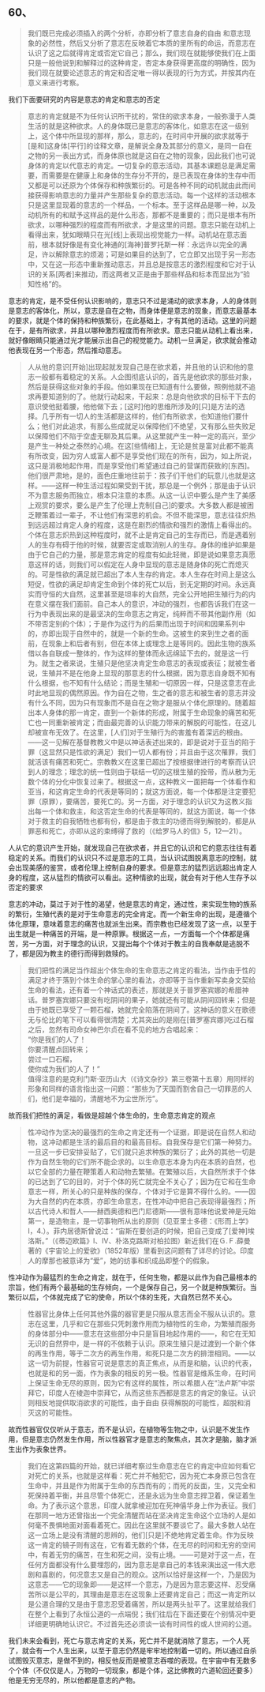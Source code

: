 <h2>60、</h2><blockquote data-pid="C1OuemS1">我们既已完成必须插入的两个分析，亦即分析了意志自身的自由 和意志现象的必然性，然后又分析了意志在反映着它本质的里所有的命运，而意志在认识了这之后就得肯定或否定它自己；那么，我们现在就能够使我们在上面只是一般他说到和解释过的这种肯定，杏定本身获得更高度的明确性，因为我们现在就要论述意志的肯定和否定唯一得以表现的行为方式，并按其内在意义来进行考察。</blockquote><p data-pid="6nMbnFBp">我们下面要研究的内容是意志的肯定和意志的否定</p><blockquote data-pid="QNDum_SL">意志的肯定就是不为任何认识所干扰的，常住的欲求本身，一般弥漫于人类生活的就是这种欲求。人的身体既已是意志的客体化，如意志在这一级别上，这个体中所显现的那样，那么，意志的，在时间中开展的欲求就等于[是和]这身体[平行]的诠释文章，是解说全身及其部分的意义，是同一自在之物的另一表出方式，而身体原也就是这自在之物的现象，因此我们也可说身体的肯定以代意志的肯定。一切复杂的意志活动，其基本课题总是满足需要，而需要是在健康上和身体的生存分不开的，是已表现在身体的生存中而又都是可以还原为个体保存和种族繁衍的。可是各种不同的动机就由此而间接获得影响意志的力量并产生那些复杂的意志活动。每一个这样的活动根本只是这里显现着的意志的一个样品，一个标本。至于这样品是哪一种，以及动机所有的和赋予这样品的是什么形态，那都不是重要的；而只是根本有所欲求，以哪种强烈的程度而有所欲求，才是这里的问题。意志只能在动机上看得出来，犹如眼睛只在光[线]上表现出视觉能力一样。动机站在意志面前，根本就好像是有变化神通的[海神]普罗托斯一样：永远许以完全的满足，许以解除意志的烦渴；可是如果目的达到了，它立即又出现于另一形态中，又在这一形态中重新推动意志，并且总是按意志的激烈程度和它对于认识的关系[两者]来推动，而这两者又正是由于那些样品和标本而显出为“验知性格”的。</blockquote><p data-pid="VTqOEP1p">意志的肯定，是不受任何认识影响的，意志只不过是涌动的欲求本身，人的身体则是意志的客体化，所以，意志是自在之物，而身体便是意志的现象，而意志最基本的要求，就是个体的保持和种族繁衍，在此基础上，才有其他的活动。这里的问题在于，是有所欲求，并且以哪种激烈程度而有所欲求。意志只能从动机上看出来，就好像眼睛只能通过光才能展示出自己的视觉能力。动机一旦满足，欲求就会推动他表现在另一个形态，然后推动意志。</p><blockquote data-pid="5T28x5-X">人从他的意识[开始]出现起就发现自己是在欲求着，并且他的认识和他的意志一般都有着稳定的关系。人企图彻底认识的，首先是他欲求的那些对象，然后是获得这些对象的手段。他如果现在已知道有什么要做，照例他就不追求再要知道别的了。他就行动起来，干起来：总是向他欲求的目标干下去的意识使他挺着腰，他他做下去；[这时]他的思维所涉及的[只]是方法的选择。几乎所有一切人的生活都是这样的，他们有所欲求，也知道他们要什么；他们对此追求，有那么些成就足以保障他们不绝望，又有那么些失败足以保障他们不陷于空虚无聊及其后果。从这里就产生一种一定的高兴，至少是产生一种处之泰然的心境。在这[些情绪]上，无论是贫是富对此都不能真有所改变，因为穷人或富人都不是享受他们现在的所有，因为，如上所说，这只是消极地起作用，而是享受他们希望通过自己的营谋而获致的[东西]。他们很严肃地，是的，面色庄重地往前于：孩子们干他们的玩意儿也就是这样。——这样一种生活过程如果受到干扰，那总是一个例外；那是由于认识不为意志服务而独立，根本只注意的本质。从这一认识中要么是产生了美感上观赏的要求，要么是产生了伦理上克制[自己]的要求。大多数人都是被困乏鞭策着过一辈子，不让他们有深思的机会。不但不能深思，意志往往炽热到远远超过肯定人身的程度，这是在剧烈的情欲和强烈的激情上看得出的。个体在意志炽热到这种程度时，就不止是肯定自己的生存而已，而是遇着别人的生存有碍于他的时候，就要否定或取消别人的生存。身体的维护如果是由于它自己的力量，那是意志肯定的程度有如此轻微，即是说如果意志真愿意这样的话，则我们可以假定在人身中显现的意志是随身体的死亡而熄灭的。可是性欲的满足就已超出了本人生存的肯定。本人生存在时间上是这么短促，性欲的满足却肯定生命到个体的死亡以后，到无定期的时间。永远真实而守恒的大自然，这里甚至是坦率的大自然，完全公开地把生殖行为的内在意义摆在我们面前。自己本人的意识，冲动的强烈，也都告诉我们在这一行为中表现出来的是最坚决的生命意志之肯定，纯粹而不带其他副作用（如不带否定别的个体）；于是作为这行为的后果而出现于时间和因果系列中的，亦即出现于自然中的，就是一个新的生命。这被生的来到生之者的面前，在现象上和后者有别，但在本体上或理念上是等同的。因此生物的族系借以各自联成一整体的，作为这样的整体而永远绵延下去的，就是这一行为。就生之者来说，生殖只是他坚决肯定生命意志的表现或表征；就被生者说，生殖并不是在他身上显现的那意志的什么根据，因为意志自身既不知有什么根据，也不知有什么结论；而是生殖和一切原因一样，只是这意志在此时此地显现的偶然原因。作为自在之物，生之者的意志和被生者的意志并没有什么不同，因为只有现象而不是自在之物才是服从个体化原理的。随着超出本人身体的那一肯定，直到一个新体的形成，附属于生命现象的痛苦和死亡也一同重新被肯定；而由最完善的认识能力带来的解脱的可能性，在这儿却被宣布无效了。在这里，[人们]对于生殖行为的害羞有着深远的根由。——这一见解在基督教教义中是以神话表述出来的，即是说对于亚当的陷于罪（这显然只是性欲的满足）我们一切人都有份；并且由于这次罹罪，我们就活该有痛苦和死亡。宗教教义在这里已超出了按根据律进行的考察而认识到人的理念；理念的统一性则由于联结一切的这根生殖的拴带，而从散为无数个体的分化中恢复过来了。根据这一点，这种教义一面把每一个体看作和亚当，和这肯定生命的代表是等同的；就这方面说，每一个体都是注定要犯罪（原罪），要痛苦，要死亡的。另一方面，对于理念的认识又为这教义指出每一个体和救主，和这否定生命的代表是等同的，就这方面说，每一个体对于救主的自我牺牲也都有份，都是由于救主的功德而得到解脱的，都是从罪恶和死亡，亦即从这的束缚得了救的（《给罗马人的信》5，12—21）。</blockquote><p data-pid="ECXhru4m">人从它的意识产生开始，就发现自己在欲求者，并且它的认识和它的意志往往有着稳定的关系。而我们的认识只不过是意志的工具，当认识试图脱离意志的控制，就会出现美感的鉴赏，或者伦理上控制自身的要求。但是意志的猛烈远远超出肯定人身的程度，这从猛烈的情欲可以看出。这种情欲的出现，就会有对于他人生存予以否定的要求</p><p data-pid="AbRsF1wF">意志的冲动，莫过于对于性的渴望，他是意志的肯定，通过性，来实现生物的族系的繁衍，生殖代表的是对于生命意志的完全肯定。而一个新生命的出现，是遵循个体化原理，意味着意志的痛苦也就派生出来。而宗教也已经发现了这一点，以至于出生就是一种痛苦的开端，是一种原罪。根据这一点，一方面每一个个体都是痛苦，另一方面，对于理念的认识，又提出每个个体对于教主的自我奉献是逃脱不了，都是因为教主的德行而得到救赎的。</p><blockquote data-pid="yagAyhRr">我们把性的满足当作超出个体生命的生命意志之肯定的看法，当作由于性的满足才终于落到个体生命的掌心里的看法，亦即等于当作重新写卖身文契给生命的看法，还有着一个神话式的表述，那就是关于普罗塞宾娜的希腊神话。普罗塞宾娜只要没有吃阴间的果子，她就还有可能从阴间回转来；但是由于她既已享受了一颗石榴，她就完全陷落在阴间了。这神话的意义在歌德无与伦比的笔下可以看得很清楚；尤其突出的是刚在[普罗塞宾娜]吃过石榴之后，忽然有司命女神巴尔贞在看不见的地方合唱起来：<br>“你是我们的人了！<br>你要清醒点回转来；<br>尝过一口石榴，<br>使你成为我们的人了！”<br>值得注意的是克利门斯·亚历山大（《诗文杂抄》第三卷第十五章）用同样的形象和同样的语言指出这一问题：“那些为了天国而割舍自己一切罪恶的人们，他们是幸福的，清醒地不为尘世所污”。</blockquote><p data-pid="S_O0a4Co">故而我们把性的满足，看做是超越个体生命的，生命意志肯定的观点</p><blockquote data-pid="A9DHb2Sm">性冲动作为坚决的最强烈的生命之肯定还有一个证据，即是说在自然人和动物，这冲动都是生活的最后目的和最高目标。自我保存是它们第一种努力。一旦这一步已安排妥贴了，它们就只追求种族的繁衍了；此外的其他一切是作为自然生物的它们所不能企求的。以生命意志本身为内在本质的自然，也以它全部的力量在鞭策着人和动物去繁殖。在繁殖以后，大自然所求于个体的已达到了它的目的，对于个体的死亡就完全不关心了；因为在它和在生命意志一样，所关心的只是种族的保存，个体对于它是算不得什么的。——因为大自然的内在本质，亦即生命意志，在性冲动中把自己表现得最强烈；所以古代诗人和哲人——赫西奥德和巴门尼德斯——很有意味他说爱神是元始第一，是造物主，是一切事物所从出的原则（见亚里士多德：《形而上学》Ⅰ，4.）。菲内居德斯曾说过：“宙斯在要创造的时候，把自己变成了[爱神]埃洛斯。”（《蒂迈欧篇》Ⅰ、Ⅳ、朴洛克路斯对柏拉图）新近我们在Ｇ.Ｆ.薛曼著的《宇宙论上的爱欲》（1852年版）里看到这问题有了详尽的讨论。印度人的摩那也被意译为“爱”，她的纺事和织成品即整个的假象。</blockquote><p data-pid="jXRLzDk4">性冲动作为最猛烈的生命之肯定，就在于，任何生物，都是以此作为自己最根本的宗旨，他们有两个最基础的生存倾向，一个是保存自己，另一个就是种族繁衍。当繁衍以后，个体就完成了它的使命，所以个体的生死，大自然已然不关心。</p><blockquote data-pid="LseLaO9M">性器官比身体上任何其他外露的器官更是只服从意志而全不服从认识的。意志在这里，几乎和它在那些只凭刺激作用而为植物性的生命，为繁殖而服务的身体部分中——意志在这些部分中只是盲目地起作用的——，和它在无知无识的自然界中，是一样的不依赖于认识。原来生殖只是过渡到一个新个体的再生作用，等于二次方的再生作用，和死只是二次方的排泄相同。——以这一切为前提，性器官可说是意志的真正焦点，从而是和脑，认识的代表，也就是和的另一面，作为表象的相反的另一极。性器官是维系生命，在时间上保证生命无尽的原则，因为它有这样的属性，所以希腊人在“法卢斯”中崇拜它，印度人在棱迦中崇拜它，从而这些东西都是意志的肯定的象征。认识则相反地提供取消欲求的可能性，由于自由 获得解脱的可能性，超脱和消灭这的可能性。</blockquote><p data-pid="FpqI_Tq7">故而性器官仅仅听从于意志，而不是认识，在植物等生物之中，认识是不发生作用，但是意志仍然发生作用，所以性器官才是意志的聚焦点，其次才是脑，脑才派生出作为表象世界。</p><blockquote data-pid="MtTE-_Ol">我们在这第四篇的开始，就已详细考察过生命意志在它的肯定中应如何看它对死亡的关系，也就是这样看：死亡并不触犯它，因为死亡本身原已包含在生命中，并且是作为附属于生命的东西而有的；而死的反面，生，又完全和死保持着平衡，并且尽管个体死亡，还是永远为生命意志捍卫着，保证着生命。为了表示这个意思，印度人就拿棱迎加在死神僖华身上作为表征。我们在那同一地方还曾指出一个完全清醒而站在坚决肯定生命这个立场的人是如何毫不畏惧地面对面看着死亡。因此在这里就不要谈它了。最大多数人站在这一立场上是没有清醒的思辨的，他们[只是]不绝地肯定着生命。作为反映这一肯定的镜子则有这在，它有着无数的个体，在无尽的时间和无穷的空间中，有着无穷的痛苦，在生和死之间，没有止境。——可是对于这一点，在任何方面都没有什么要埋怨的，因为意志是拿自己的本钱来演出这一伟大悲剧和喜剧的，何况意志又是自己的观众。这所以恰好是这样一个，乃是因为这意志——它的现象即——是这样一个意志，乃是因为意志要这样、忍受痛苦所以是公平的，其理由是意志在这现象上还要肯定自己；而这一肯定所以是公道合理的又是由于意志忍受着痛苦，所以是两头扯平了。这里就给我们在整个上看到了永恒公道的一点端倪；我们往后在下面还要在个别情况中更详细更明确地认识它。不过首先还必须谈一谈有时间性的或人世间的公道。</blockquote><p data-pid="m7mFQruE">我们未来会看到，死亡与意志肯定的关系，死亡并不是就消除了意志，一个人死了，就会有一个人生出来，以至于意志仍然是牢牢地控制着一切的。所以通过自杀试图毁灭意志，是做不到的，相反他反而是被意志吞噬的表现。在宇宙中有无数多个个体（不仅仅是人，万物的一切现象，都是个体，这比佛教的六道轮回还要多）他是无穷无尽的，所以他都是意志的产物。</p><p></p>